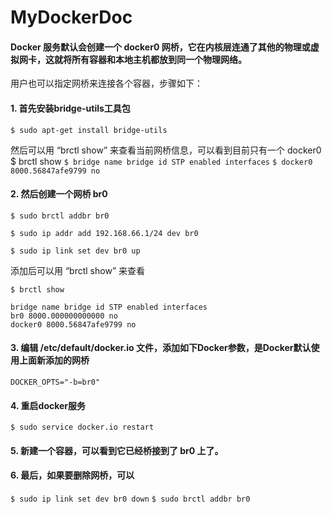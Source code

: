 # MyDockerDoc

#### Docker 服务默认会创建一个 docker0 网桥，它在内核层连通了其他的物理或虚拟网卡，这就将所有容器和本地主机都放到同一个物理网络。
用户也可以指定网桥来连接各个容器，步骤如下：
#### 1. 首先安装bridge-utils工具包
``$ sudo apt-get install bridge-utils``

然后可以用 “brctl show” 来查看当前网桥信息，可以看到目前只有一个 docker0
$ brctl show
``$ bridge name bridge id STP enabled interfaces``
``$ docker0 8000.56847afe9799 no ``
#### 2. 然后创建一个网桥 br0
``$ sudo brctl addbr br0``

``$ sudo ip addr add 192.168.66.1/24 dev br0``

``$ sudo ip link set dev br0 up``

添加后可以用 “brctl show” 来查看

``$ brctl show``
```shell
bridge name bridge id STP enabled interfaces
br0 8000.000000000000 no 
docker0 8000.56847afe9799 no 
```

#### 3. 编辑 /etc/default/docker.io 文件，添加如下Docker参数，是Docker默认使用上面新添加的网桥
``DOCKER_OPTS="-b=br0"``

#### 4. 重启docker服务
``$ sudo service docker.io restart``
#### 5. 新建一个容器，可以看到它已经桥接到了 br0 上了。
#### 6. 最后，如果要删除网桥，可以
``$ sudo ip link set dev br0 down``
``$ sudo brctl addbr br0``
